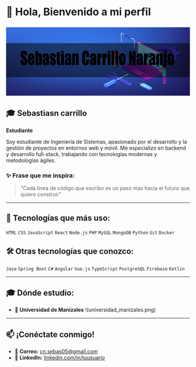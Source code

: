 # 👋 Hola, Bienvenido a mi perfil

![Banner](banner.png)

## 🎓 Sebastiasn carrillo 
**Estudiante**

Soy estudiante de Ingeniería de Sistemas, apasionado por el desarrollo y la gestión de proyectos en entornos web y móvil. Me especializo en backend y desarrollo full-stack, trabajando con tecnologías modernas y metodologías ágiles.

### ✨ Frase que me inspira:
> "Cada línea de código que escribo es un paso más hacia el futuro que quiero construir"

---

## 🚀 Tecnologías que más uso:
`HTML` `CSS` `JavaScript` `React` `Node.js` `PHP` `MySQL` `MongoDB` `Python` `Git` `Docker`

## 🛠 Otras tecnologías que conozco:
`Java` `Spring Boot` `C#` `Angular` `Vue.js` `TypeScript` `PostgreSQL` `Firebase` `Kotlin`

---

## 🎓 Dónde estudio:
- 🏫 **Universidad de Manizales**
!(universidad_manizales.png)

---

## 📫 ¡Conéctate conmigo!
- 📧 **Correo:** [cn.sebas05@gmail.com](cn.sebas05@gmail.com)
- 💼 **LinkedIn:** [linkedin.com/in/tuusuario]()

